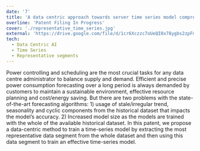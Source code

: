 ```yaml
---
date: '7'
title: 'A data centric approach towards server time series model compression'
overline: 'Patent Filing In Progress'
cover: './representative_time_series.jpg'
external: 'https://drive.google.com/file/d/1cr6Xczzc7oUeQI0x78ygbs2zpFm2hw5d/view?usp=sharing'
tech:
  - Data Centric AI
  - Time Series
  - Representative segments
---
```


Power controlling and scheduling are the most crucial tasks for any data centre administrator to balance supply and demand. Efficient and precise power consumption forecasting over a long period is always demanded by customers to maintain a sustainable environment, effective resource planning and cost/energy saving. But there are two problems with the state-of-the-art forecasting algorithms: 1) usage of stale/irregular trend, seasonality and cyclic components from the historical dataset that impacts the model’s accuracy. 2) Increased model size as the models are trained with the whole of the available historical dataset. In this patent, we propose a data-centric method to train a time-series model by extracting the most representative data segment from the whole dataset and then using this data segment to train an effective time-series model.
